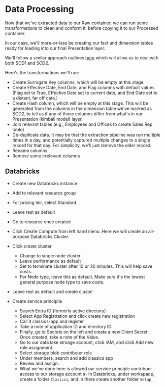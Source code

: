 # Data Processing

Now that we've extracted data to our Raw container, we can run some transformations to clean and conform it, before copying it to our Processed container.

In our case, we'll more-or-less be creating our fact and dimension tables ready for loading into our final Presentation layer. 

We'll follow a similar approach outlines [here](https://iterationinsights.com/article/how-to-implement-slowly-changing-dimensions-scd-type-2-using-delta-table/) which will allow us to deal with both SCD1 and SCD2.  

Here's the transformations we'll run:

- Create Surrogate Key columns, which will be empty at this stage
- Create Effective Date, End Date, and Flag columns with default values (Flag set to True, Effective Date set to current date, and End Date set to a distant, far off date.)
- Create Hash column, which will be empty at this stage. This will be generated from the columns in the dimension table we've marked as SCD2, to tell us if any of those columns differ from what's in our Presentation (kimball model) layer.
- Join relevant tables (e.g., Employees and Offices to create Sales Rep table)
- De-duplicate data. It may be that the extraction pipeline was run multiple times in a day, and potentially captured multiple changes to a single record for that day. For simplicity, we'll just remove the older record.
- Rename columns
- Remove some irrelevant columns

## Databricks

- Create new Databricks instance
- Add to relevant resource group
- For pricing teir, select Standard
- Leave rest as default
- Go to resource once created
- Click Create Compute from left hand menu. Here we will create an all-purpose Databricks Cluster.
- Click create cluster
    - Change to single node cluster
    - Leave performance as default
    - Set to terminate cluster after 10 or 20 minutes. This will help save costs.
    - For Node type, leave this as default. Make sure it's the lowest general purpose node type to save costs.
- Leave rest as default and create cluster

- Create service principlle
    - Search Entra ID (formerly active directory)
    - Select App Registration and click create new registration
    - Call it classics-app and register
    - Take a note of application ID and directory ID
    - Finally, go to Secrets on the left and create a new Client Secret. Once created, take a note of the Value.
    - Go to our data lake stroage account, click IAM, and click Add new role assignment.
    - Select storage blob contributer role
    - Under members, search and add classics app
    - Review and assign. 
    - What we've done here is allowed our service principle contribuer access to our storage account
    s- In Databricks, under workspace, create a folder `Classics`, and in there create another folder `Setup`